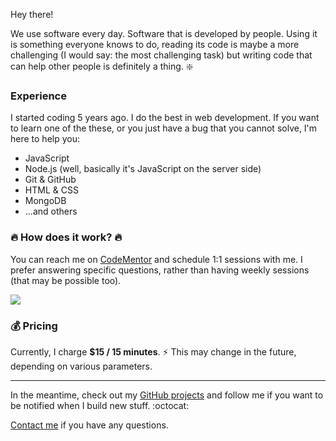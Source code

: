 Hey there!

We use software every day. Software that is developed by people. Using it is something everyone knows to do, reading its code is maybe a more challenging (I would say: the most challenging task) but writing code that can help other people is definitely a thing. :sparkle:

### Experience

I started coding 5 years ago. I do the best in web development. 
If you want to learn one of the these, or you just have a bug that you cannot solve, I'm here to help you:

 - JavaScript
 - Node.js (well, basically it's JavaScript on the server side)
 - Git & GitHub
 - HTML & CSS
 - MongoDB
 - ...and others

### :fire: How does it work? :fire:

You can reach me on [CodeMentor](https://www.codementor.io/johnnyb) and schedule 1:1 sessions with me. 
I prefer answering specific questions, rather than having weekly sessions (that may be possible too).

<a href="https://codementor.io/johnnyb" target="_blank">
  <img src="http://i.imgur.com/Y1zl5aF.png" class=""no-lightbox">
</a>

### :moneybag: Pricing

Currently, I charge **$15 / 15 minutes**. :zap:
This may change in the future, depending on various parameters.

---

In the meantime, check out my [GitHub projects](https://github.com/IonicaBizau) and follow me if you want to be notified when I build new stuff. :octocat:

[Contact me](/contact) if you have any questions.